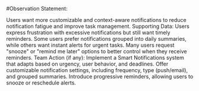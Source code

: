 #Observation Statement:

  Users want more customizable and context-aware notifications to reduce notification fatigue and improve task management.
  Supporting Data:
  Users express frustration with excessive notifications but still want timely reminders.
  Some users prefer notifications grouped into daily summaries, while others want instant alerts for urgent tasks.
  Many users request "snooze" or "remind me later" options to better control when they receive reminders.
  Team Action (if any):
  Implement a Smart Notifications system that adapts based on urgency, user behavior, and deadlines.
  Offer customizable notification settings, including frequency, type (push/email), and grouped summaries.
  Introduce progressive reminders, allowing users to snooze or reschedule alerts.

